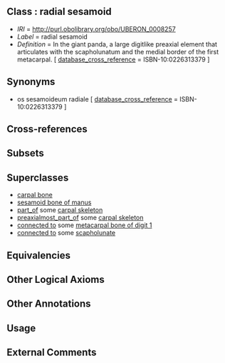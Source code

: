 
## Class : radial sesamoid

 * *IRI* = http://purl.obolibrary.org/obo/UBERON_0008257
 * *Label* = radial sesamoid
 * *Definition* = In the giant panda, a large digitlike preaxial element that articulates with the scapholunatum and the medial border of the first metacarpal. [ [database_cross_reference](../../ef/oboInOwl#hasDbXref.md) = ISBN-10:0226313379 ]

## Synonyms

 * os sesamoideum radiale [ [database_cross_reference](../../ef/oboInOwl#hasDbXref.md) = ISBN-10:0226313379 ]

## Cross-references


## Subsets


## Superclasses

 * [carpal bone](../../UBERON/35/UBERON_0001435.md)
 * [sesamoid bone of manus](../../UBERON/97/UBERON_0007997.md)
 * [part_of](../../BFO/50/BFO_0000050.md) some [carpal skeleton](../../UBERON/80/UBERON_0009880.md)
 * [preaxialmost_part_of](../../BSPO/13/BSPO_0001113.md) some [carpal skeleton](../../UBERON/80/UBERON_0009880.md)
 * [connected to](../../UBREL/01/UBREL_0000001.md) some [metacarpal bone of digit 1](../../UBERON/45/UBERON_0003645.md)
 * [connected to](../../UBREL/01/UBREL_0000001.md) some [scapholunate](../../UBERON/60/UBERON_0007960.md)

## Equivalencies


## Other Logical Axioms


## Other Annotations


## Usage


## External Comments

